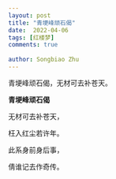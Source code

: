 ```yaml
---
layout: post
title: "青埂峰顽石偈"
date:  2022-04-06
tags: [红楼梦]
comments: true
 
author: Songbiao Zhu
---
```


青埂峰顽石偈，无材可去补苍天。

<!-- more -->



**青埂峰顽石偈**



无材可去补苍天，

枉入红尘若许年。

此系身前身后事，

倩谁记去作奇传。